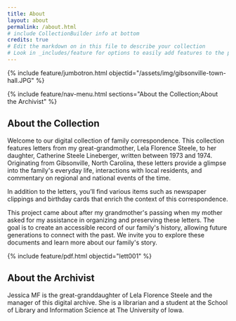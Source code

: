 ```yaml
---
title: About
layout: about
permalink: /about.html
# include CollectionBuilder info at bottom
credits: true
# Edit the markdown on in this file to describe your collection
# Look in _includes/feature for options to easily add features to the page
---
```


{% include feature/jumbotron.html objectid="/assets/img/gibsonville-town-hall.JPG" %}

{% include feature/nav-menu.html sections="About the Collection;About the Archivist" %}

## About the Collection

Welcome to our digital collection of family correspondence. This collection features letters from my great-grandmother, Lela Florence Steele, to her daughter, Catherine Steele Lineberger, written between 1973 and 1974. Originating from Gibsonville, North Carolina, these letters provide a glimpse into the family's everyday life, interactions with local residents, and commentary on regional and national events of the time.

In addition to the letters, you’ll find various items such as newspaper clippings and birthday cards that enrich the context of this correspondence.

This project came about after my grandmother's passing when my mother asked for my assistance in organizing and preserving these letters. The goal is to create an accessible record of our family's history, allowing future generations to connect with the past. We invite you to explore these documents and learn more about our family's story.

{% include feature/pdf.html objectid="lett001" %}

## About the Archivist

Jessica MF is the great-granddaughter of Lela Florence Steele and the manager of this digital archive. She is a librarian and a student at the School of Library and Information Science at The University of Iowa. 
